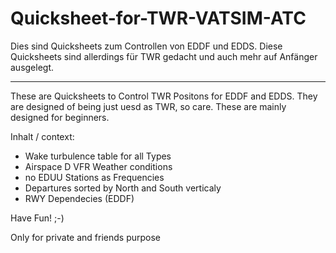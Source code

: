 # Quicksheet-for-TWR-VATSIM-ATC

Dies sind Quicksheets zum Controllen von EDDF und EDDS.
Diese Quicksheets sind allerdings für TWR gedacht und auch mehr auf Anfänger ausgelegt.

---------------------------------------------------------------------------------------------
These are Quicksheets to Control TWR Positons for EDDF and EDDS.
They are designed of being just uesd as TWR, so care. These are mainly designed for beginners.


Inhalt / context:
- Wake turbulence table for all Types
- Airspace D VFR Weather conditions
- no EDUU Stations as Frequencies
- Departures sorted by North and South verticaly 
- RWY Dependecies (EDDF)

Have Fun! ;-)

Only for private and friends purpose
